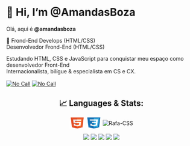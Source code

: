 <h1>👋 Hi, I’m <b>@AmandasBoza</b></h1>
Olá, aqui é <b>@amandasboza</b>
<p>
🌱 Frond-End Develops (HTML/CSS)<br>
Desenvolvedor Frond-End (HTML/CSS)</p>
  
Estudando HTML, CSS e JavaScript para conquistar meu espaço como desenvolvedor Front-End<br>
Internacionalista, bilígue & especialista em CS e CX.
<br>
<p>
<a href="https://www.linkedin.com/in/amanda-azevedo-da-silva-boza-7258b1118" target="blank"><img align="center" src="https://raw.githubusercontent.com/rahuldkjain/github-profile-readme-generator/master/src/images/icons/Social/linked-in-alt.svg" alt="No Call" height="30" width="40" /></a>
<a href="https://instagram.com/amandasboza" target="blank"><img align="center" src="https://raw.githubusercontent.com/rahuldkjain/github-profile-readme-generator/master/src/images/icons/Social/instagram.svg" alt="No Call" height="30" width="40" /></a>
  </p>

   <div align="center">






<h2 align="center"> &#x1f4c8; Languages & Stats:</h2>

<div>
<img align="center" alt="Rafa-HTML" height="30" width="40" src="https://raw.githubusercontent.com/devicons/devicon/master/icons/html5/html5-original.svg">
<img align="center" alt="Rafa-CSS" height="30" width="40" src="https://raw.githubusercontent.com/devicons/devicon/master/icons/css3/css3-original.svg">
<img align="center" alt="Rafa-CSS" height="30" width="40" src="https://cdn.jsdelivr.net/gh/devicons/devicon/icons/javascript/javascript-original.svg" />
          
</div>
  
<p align="center">
 
![](http://github-profile-summary-cards.vercel.app/api/cards/stats?username=amandasboza&theme=nord_dark)
![](http://github-profile-summary-cards.vercel.app/api/cards/productive-time?username=amandasboza&theme=nord_dark&utcOffset=8)
![](http://github-profile-summary-cards.vercel.app/api/cards/most-commit-language?username=amandasboza&theme=nord_dark)
![](http://github-profile-summary-cards.vercel.app/api/cards/repos-per-language?username=amandasboza&theme=nord_dark)
![](http://github-profile-summary-cards.vercel.app/api/cards/profile-details?username=amandasboza&theme=nord_dark)
##
  
</html>
